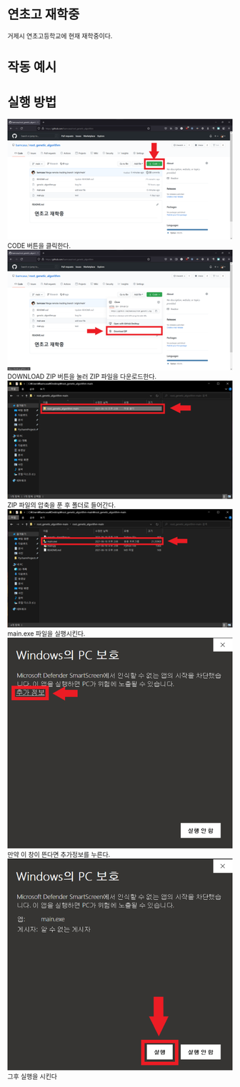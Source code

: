 # 연초고 재학중
거제시 연초고등학교에 현재 재학중이다.

# 작동 예시

# 실행 방법
![Alt text](https://raw.githubusercontent.com/bamcasa/root_genetic_algorithm/main/Image/start_1.png)  
CODE 버튼을 클릭한다.  
![Alt text](https://raw.githubusercontent.com/bamcasa/root_genetic_algorithm/main/Image/start_2.png)  
DOWNLOAD ZIP 버튼을 눌러 ZIP 파일을 다운로드한다.  
![Alt text](https://raw.githubusercontent.com/bamcasa/root_genetic_algorithm/main/Image/start_3.png)  
ZIP 파일의 압축을 푼 후 폴더로 들어간다.  
![Alt text](https://raw.githubusercontent.com/bamcasa/root_genetic_algorithm/main/Image/start_4.png)  
main.exe 파일을 실행시킨다.  
![Alt text](https://raw.githubusercontent.com/bamcasa/root_genetic_algorithm/main/Image/start_5.png)  
만약 이 창이 뜬다면 추가정보를 누른다.  
![Alt text](https://raw.githubusercontent.com/bamcasa/root_genetic_algorithm/main/Image/start_6.png)  
그후 실행을 시킨다  
